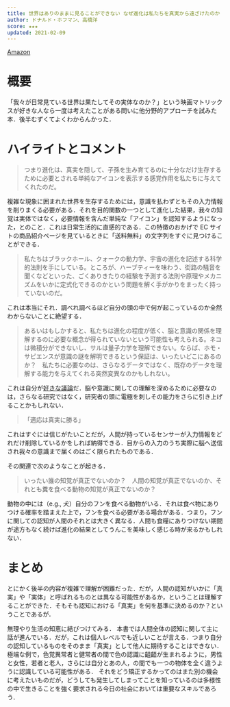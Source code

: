 ```yaml
---
title: 世界はありのままに見ることができない なぜ進化は私たちを真実から遠ざけたのか
author: ドナルド・ホフマン、高橋洋
score: ★★★
updated: 2021-02-09
---
```


[Amazon](https://www.amazon.co.jp/dp/B08HN6ZKMJ/)

# 概要
「我々が日常見ている世界は果たしてその実体なのか？」という映画マトリックスが好きな人なら一度は考えたことがある問いに他分野的アプローチを試みた本．後半むずくてよくわからんかった．

# ハイライトとコメント
> つまり進化は、真実を隠して、子孫を生み育てるのに十分なだけ生存するために必要とされる単純なアイコンを表示する感覚作用を私たちに与えてくれたのだ。

複雑な現象に囲まれた世界を生存するためには，意識を払わずともその入力情報を削りまくる必要がある．それを目的関数の一つとして進化した結果，我々の知覚は実体ではなく，必要情報を含んだ単純な「アイコン」を認知するようになった，とのこと．これは日常生活的に直感的である．この特徴のおかげで EC サイトの商品紹介ページを見ているときに「送料無料」の文字列をすぐに見つけることができる．

> 私たちはブラックホール、クォークの動力学、宇宙の進化を記述する科学的法則を手にしている。ところが、ハーブティーを味わう、街路の騒音を聞くなどといった、ごくありきたりの経験を予測する法則や原理やメカニズムをいかに定式化できるのかという問題を解く手がかりをまったく持っていないのだ。

これは本当にそれ．調べれ調べるほど自分の頭の中で何が起こっているのか全然わからないことに絶望する．

> あるいはもしかすると、私たちは進化の程度が低く、脳と意識の関係を理解するのに必要な概念が得られていないという可能性も考えられる。ネコは微積分ができないし、サルは量子力学を理解できない。ならば、ホモ・サピエンスが意識の謎を解明できるという保証は、いったいどこにあるのか？　私たちに必要なのは、さらなるデータではなく、既存のデータを理解する能力を与えてくれる突然変異なのかもしれない。

これは自分が[好きな議論](https://sotaro.io/ja/dark-neuro-science)だ．脳や意識に関しての理解を深めるために必要なのは，さらなる研究ではなく，研究者の頭に電極を刺しその能力をさらに引き上げることかもしれない．

> 「適応は真実に勝る」

これはすぐには信じがたいことだが，人間が持っているセンサーが入力情報をどれだけ削除しているかをしれば納得できる．目からの入力のうち実際に脳へ送信され我々の意識まで届くのはごく限られたものである．

その関連で次のようなことが起きる．

> いったい誰の知覚が真正でないのか？　人間の知覚が真正でないのか、それとも糞を食べる動物の知覚が真正でないのか？

動物の中には（e.g., 犬）自分のフンを食べる動物がいる．それは食べ物にありつける確率を踏まえた上で，フンを食べる必要がある場合がある．つまり，フンに関しての認知が人間のそれとは大きく異なる．人間も食糧にありつけない期間が途方もなく続けば進化の結果としてうんこを美味しく感じる時が来るかもしれない．


# まとめ
とにかく後半の内容が複雑で理解が困難だった．だが，人間の認知がいかに「真実」や「実体」と呼ばれるものとは異なる可能性があるか，ということは理解することができた．そもそも認知における「真実」を何を基準に決めるのか？ということであるが．

無理やり生活の知恵に結びつけてみる．
本書では人間全体の認知に関して主に話が進んでいる．だが，これは個人レベルでも近しいことが言える．つまり自分の認知しているものをそのまま「真実」として他人に期待することはできない．
極端な例で，色覚異常者と健常者の間で色の認識に齟齬が生まれるように，男性と女性，若者と老人，さらには自分とあの人，の間でも一つの物体を全く違うように認識している可能性がある．
それをどう矯正するかってのはまた別の機会に考えたいものだが，どうしても発生してしまってことを知っているのは多様性の中で生きることを強く要求される今日の社会においては重要なスキルであろう．
